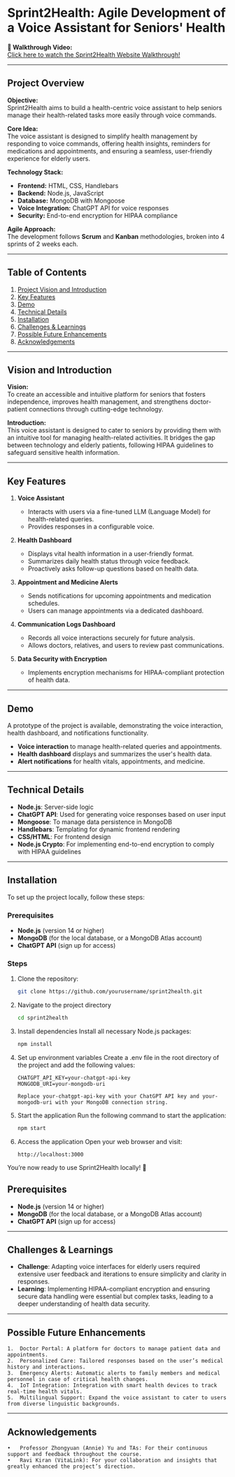 # Sprint2Health: Agile Development of a Voice Assistant for Seniors' Health

**🎥 Walkthrough Video:**  
[Click here to watch the Sprint2Health Website Walkthrough!](https://youtu.be/pbw8xyw-jNU)

---


## Project Overview

**Objective:**  
Sprint2Health aims to build a health-centric voice assistant to help seniors manage their health-related tasks more easily through voice commands.

**Core Idea:**  
The voice assistant is designed to simplify health management by responding to voice commands, offering health insights, reminders for medications and appointments, and ensuring a seamless, user-friendly experience for elderly users.

**Technology Stack:**  
- **Frontend:** HTML, CSS, Handlebars
- **Backend:** Node.js, JavaScript
- **Database:** MongoDB with Mongoose
- **Voice Integration:** ChatGPT API for voice responses
- **Security:** End-to-end encryption for HIPAA compliance

**Agile Approach:**  
The development follows **Scrum** and **Kanban** methodologies, broken into 4 sprints of 2 weeks each.

---

## Table of Contents

1. [Project Vision and Introduction](#vision-and-introduction)
2. [Key Features](#key-features)
3. [Demo](#demo)
4. [Technical Details](#technical-details)
5. [Installation](#installation)
6. [Challenges & Learnings](#challenges-and-learnings)
7. [Possible Future Enhancements](#possible-future-enhancements)
8. [Acknowledgements](#acknowledgements)

---

## Vision and Introduction

**Vision:**  
To create an accessible and intuitive platform for seniors that fosters independence, improves health management, and strengthens doctor-patient connections through cutting-edge technology.

**Introduction:**  
This voice assistant is designed to cater to seniors by providing them with an intuitive tool for managing health-related activities. It bridges the gap between technology and elderly patients, following HIPAA guidelines to safeguard sensitive health information.

---

## Key Features

1. **Voice Assistant**  
   - Interacts with users via a fine-tuned LLM (Language Model) for health-related queries.
   - Provides responses in a configurable voice.

2. **Health Dashboard**  
   - Displays vital health information in a user-friendly format.
   - Summarizes daily health status through voice feedback.
   - Proactively asks follow-up questions based on health data.

3. **Appointment and Medicine Alerts**  
   - Sends notifications for upcoming appointments and medication schedules.
   - Users can manage appointments via a dedicated dashboard.

4. **Communication Logs Dashboard**  
   - Records all voice interactions securely for future analysis.
   - Allows doctors, relatives, and users to review past communications.

5. **Data Security with Encryption**  
   - Implements encryption mechanisms for HIPAA-compliant protection of health data.

---

## Demo

A prototype of the project is available, demonstrating the voice interaction, health dashboard, and notifications functionality.

- **Voice interaction** to manage health-related queries and appointments.
- **Health dashboard** displays and summarizes the user's health data.
- **Alert notifications** for health vitals, appointments, and medicine.

---

## Technical Details

- **Node.js**: Server-side logic
- **ChatGPT API**: Used for generating voice responses based on user input
- **Mongoose**: To manage data persistence in MongoDB
- **Handlebars**: Templating for dynamic frontend rendering
- **CSS/HTML**: For frontend design
- **Node.js Crypto**: For implementing end-to-end encryption to comply with HIPAA guidelines

---

## Installation
To set up the project locally, follow these steps:

### Prerequisites

- **Node.js** (version 14 or higher)
- **MongoDB** (for the local database, or a MongoDB Atlas account)
- **ChatGPT API** (sign up for access)

### Steps

1. Clone the repository:
   ```bash
   git clone https://github.com/yourusername/sprint2health.git
   
2. Navigate to the project directory
   ```bash
   cd sprint2health
   
3. Install dependencies
   Install all necessary Node.js packages:
   ```bash
   npm install
   
4. Set up environment variables
   Create a .env file in the root directory of the project and add the following values:
   ```plaintext
   CHATGPT_API_KEY=your-chatgpt-api-key
   MONGODB_URI=your-mongodb-uri

   Replace your-chatgpt-api-key with your ChatGPT API key and your-mongodb-uri with your MongoDB connection string.
   
5. Start the application
   Run the following command to start the application:
   ```bash
   npm start

6. Access the application
   Open your web browser and visit:
   ```
   http://localhost:3000

You’re now ready to use Sprint2Health locally! 🎉
   


## Prerequisites

- **Node.js** (version 14 or higher)
- **MongoDB** (for the local database, or a MongoDB Atlas account)
- **ChatGPT API** (sign up for access)

---

## Challenges & Learnings
- **Challenge**: Adapting voice interfaces for elderly users required extensive user feedback and iterations to ensure simplicity and clarity in responses.
 - **Learning**: Implementing HIPAA-compliant encryption and ensuring secure data handling were essential but complex tasks, leading to a deeper understanding of health data security.

---

## Possible Future Enhancements
	1.	Doctor Portal: A platform for doctors to manage patient data and appointments.
	2.	Personalized Care: Tailored responses based on the user’s medical history and interactions.
	3.	Emergency Alerts: Automatic alerts to family members and medical personnel in case of critical health changes.
	4.	IoT Integration: Integration with smart health devices to track real-time health vitals.
	5.	Multilingual Support: Expand the voice assistant to cater to users from diverse linguistic backgrounds.


---

## Acknowledgements
	•	Professor Zhongyuan (Annie) Yu and TAs: For their continuous support and feedback throughout the course.
	•	Ravi Kiran (VitaLink): For your collaboration and insights that greatly enhanced the project’s direction.

